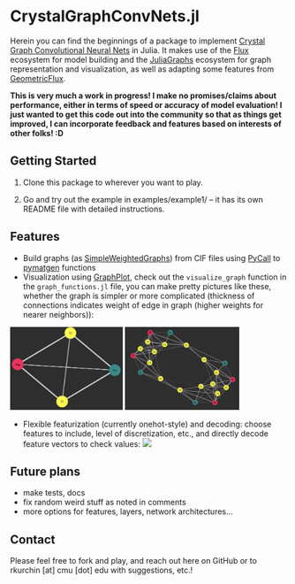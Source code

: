 # CrystalGraphConvNets.jl
Herein you can find the beginnings of a package to implement [Crystal Graph Convolutional Neural Nets](https://arxiv.org/abs/1710.10324) in Julia. It makes use of the [Flux](https://fluxml.ai) ecosystem for model building and the [JuliaGraphs](https://github.com/JuliaGraphs) ecosystem for graph representation and visualization, as well as adapting some features from [GeometricFlux](https://github.com/yuehhua/GeometricFlux.jl).

**This is very much a work in progress! I make no promises/claims about performance, either in terms of speed or accuracy of model evaluation! I just wanted to get this code out into the community so that as things get improved, I can incorporate feedback and features based on interests of other folks! :D**

## Getting Started

1. Clone this package to wherever you want to play.

2. Go and try out the example in examples/example1/ – it has its own README file with detailed instructions.

## Features

* Build graphs (as [SimpleWeightedGraphs](https://github.com/JuliaGraphs/SimpleWeightedGraphs.jl)) from CIF files using [PyCall](https://github.com/JuliaPy/PyCall.jl) to [pymatgen](https://pymatgen.org) functions
* Visualization using [GraphPlot](https://github.com/JuliaGraphs/GraphPlot.jl), check out the `visualize_graph` function in the `graph_functions.jl` file, you can make pretty pictures like these, whether the graph is simpler or more complicated (thickness of connections indicates weight of edge in graph (higher weights for nearer neighbors)):

<img src="img/graph_EuMgTl2.png" alt="graph_EuMgTl2" width="204" height="150">
<img src="img/graph_K4W4O14.png" alt="graph_K4W414O14" width="207" height="150">

* Flexible featurization (currently onehot-style) and decoding: choose features to include, level of discretization, etc., and directly decode feature vectors to check values:
![](img/featurize_demo.gif)

## Future plans
* make tests, docs
* fix random weird stuff as noted in comments
* more options for features, layers, network architectures...

## Contact
Please feel free to fork and play, and reach out here on GitHub or to rkurchin [at] cmu [dot] edu with suggestions, etc.!
